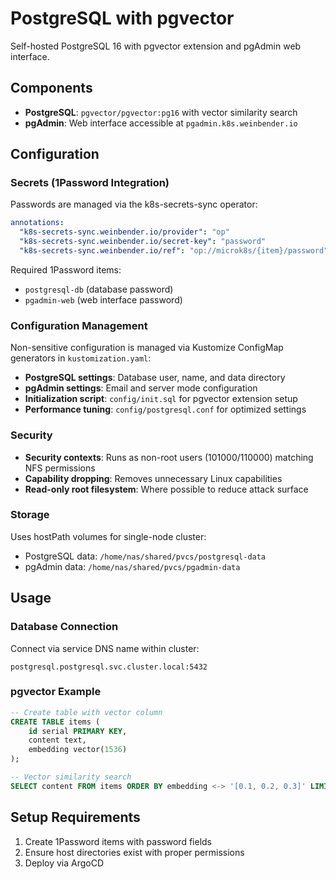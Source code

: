 # PostgreSQL with pgvector

Self-hosted PostgreSQL 16 with pgvector extension and pgAdmin web interface.

## Components

- **PostgreSQL**: `pgvector/pgvector:pg16` with vector similarity search
- **pgAdmin**: Web interface accessible at `pgadmin.k8s.weinbender.io`

## Configuration

### Secrets (1Password Integration)

Passwords are managed via the k8s-secrets-sync operator:

```yaml
annotations:
  "k8s-secrets-sync.weinbender.io/provider": "op"
  "k8s-secrets-sync.weinbender.io/secret-key": "password"
  "k8s-secrets-sync.weinbender.io/ref": "op://microk8s/{item}/password"
```

Required 1Password items:

- `postgresql-db` (database password)
- `pgadmin-web` (web interface password)

### Configuration Management

Non-sensitive configuration is managed via Kustomize ConfigMap generators in `kustomization.yaml`:

- **PostgreSQL settings**: Database user, name, and data directory
- **pgAdmin settings**: Email and server mode configuration
- **Initialization script**: `config/init.sql` for pgvector extension setup
- **Performance tuning**: `config/postgresql.conf` for optimized settings

### Security

- **Security contexts**: Runs as non-root users (101000/110000) matching NFS permissions
- **Capability dropping**: Removes unnecessary Linux capabilities
- **Read-only root filesystem**: Where possible to reduce attack surface

### Storage

Uses hostPath volumes for single-node cluster:

- PostgreSQL data: `/home/nas/shared/pvcs/postgresql-data`
- pgAdmin data: `/home/nas/shared/pvcs/pgadmin-data`

## Usage

### Database Connection

Connect via service DNS name within cluster:

```
postgresql.postgresql.svc.cluster.local:5432
```

### pgvector Example

```sql
-- Create table with vector column
CREATE TABLE items (
    id serial PRIMARY KEY,
    content text,
    embedding vector(1536)
);

-- Vector similarity search
SELECT content FROM items ORDER BY embedding <-> '[0.1, 0.2, 0.3]' LIMIT 5;
```

## Setup Requirements

1. Create 1Password items with password fields
2. Ensure host directories exist with proper permissions
3. Deploy via ArgoCD
